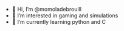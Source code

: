- 👋 Hi, I’m @momoladebrouill
- 👀 I’m interested in gaming and simulations
- 🌱 I’m currently learning python and C

<!---
momoladebrouill/momoladebrouill is a ✨ special ✨ repository because its `README.md` (this file) appears on your GitHub profile.
You can click the Preview link to take a look at your changes.
--->
